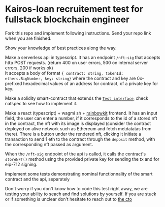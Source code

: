 # Kairos-loan recruitement test for fullstack blockchain engineer

Fork this repo and implement following instructions. Send your repo link when you are finished.

Show your knowledge of best practices along the way. 

Make a serverless api in typescript. It has an endpoint `/nft-sig` that accepts http POST requests. (return 400 on user errors, 500 on internal server errors, 200 if works ok)  
It accepts a body of format `{ contract: string, tokenId: ethers.BigNumber, key: string}` where the contract and key are 0x-prefixed hexadecimal values of an address for contract, of a private key for key.  

Make a solidity smart-contract that extends the [`Test interface`](Test.sol), check natspec to see how to implement it.  

Make a react (typescript) + wagmi sh + [rainbowkit](https://www.rainbowkit.com/) frontend. It has an input field, the user can enter a number, if it corresponds to the id of a stored nft in the contract, the nft with its image is displayed (consider the contract deployed on alive network such as Ethereum and fetch metdatatas from there). There is a button under the rendered nft, clicking it initiate a transaction to send 1 eth to the contract through the `deposit` method, with the corresponding nft passed as argument.

When the `/nft-sig` endpoint of the api is called, it calls the contract's `storeNFT()` method using the provided private key for sending the tx and for eip-712 signing.

Implement some tests demonstrating nominal functionnality of the smart contract and the api, separately

Don't worry if you don't know how to code this test right away, we are testing your ability to seach and find solutions by yourself. If you are stuck or  if something is unclear don't hesitate to reach out to [the cto](mailto:nicolas@kairos.loan)